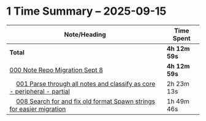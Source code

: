 # 1 Time Summary – 2025-09-15

|Note/Heading|Time Spent|
|------------|----------|
|**Total**|**4h 12m 59s**|
|[000 Note Repo Migration Sept 8](../../../../../../lan/tasks/2025/000%20Note%20Repo%20Migration%20Sept%208/000%20Note%20Repo%20Migration%20Sept%208.md)|**4h 12m 59s**|
|    [001 Parse through all notes and classify as core - peripheral - partial](../../../../../../lan/tasks/2025/000%20Note%20Repo%20Migration%20Sept%208/tasks/001%20Parse%20through%20all%20notes%20and%20classify%20as%20core%20-%20peripheral%20-%20partial.md)|2h 23m 13s|
|    [008 Search for and fix old format Spawn strings for easier migration](../../../../../../lan/tasks/2025/000%20Note%20Repo%20Migration%20Sept%208/tasks/008%20Search%20for%20and%20fix%20old%20format%20Spawn%20strings%20for%20easier%20migration.md)|1h 49m 46s|
